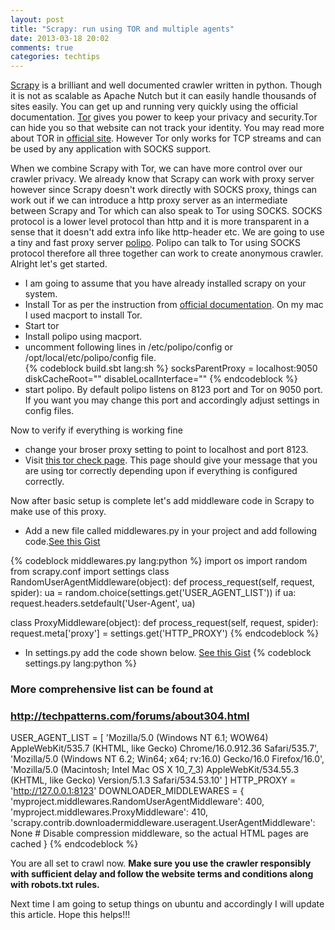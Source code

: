```yaml
---
layout: post
title: "Scrapy: run using TOR and multiple agents"
date: 2013-03-18 20:02
comments: true
categories: techtips
---
```

[Scrapy](http://scrapy.org) is a brilliant and well documented crawler written in python. Though it is not as scalable as Apache Nutch but it can easily handle thousands of sites easily. You can get up and running very quickly using the official documentation.
[Tor](https://www.torproject.org/) gives you power to keep your privacy and security.Tor can hide you so that website can not track your identity. You may read more about TOR in [official site](https://www.torproject.org/about/overview.html.en). However Tor only works for TCP streams and can be used by any application with SOCKS support.
<!-- more -->
When we combine Scrapy with Tor, we can have more control over our crawler privacy. We already know that Scrapy can work with proxy server however since Scrapy doesn't work directly with SOCKS proxy, things can work out if we can introduce a http proxy server as an intermediate between Scrapy and Tor which can also speak to Tor using SOCKS. SOCKS protocol is a lower level protocol than http and it is more transparent in a sense that it doesn't add extra info like http-header etc.  We are going to use a tiny and fast proxy server [polipo](http://www.pps.univ-paris-diderot.fr/~jch/software/polipo). Polipo can talk to Tor using SOCKS protocol therefore all three together can work to create anonymous crawler. 
Alright let's get started. 

+ I am going to assume that you have already installed scrapy on your system. 
+ Install Tor as per the instruction from [official documentation](https://www.torproject.org/docs/documentation.html.en). On my mac I used macport to install Tor.
+ Start tor
+ Install polipo using macport.
+ uncomment following lines in /etc/polipo/config or /opt/local/etc/polipo/config file. <br />
{% codeblock build.sbt lang:sh %}
socksParentProxy = localhost:9050
diskCacheRoot=""
disableLocalInterface="" 
{% endcodeblock %}
+ start polipo.
By default polipo listens on 8123 port and Tor on 9050 port. If you want you may change this port and accordingly adjust settings in config files.

Now to verify if everything is working fine
+ change your broser proxy setting to point to localhost and port 8123.
+ Visit [this tor check page](https://check.torproject.org). This page should give your message that you are using tor correctly depending upon if everything is configured correctly.

Now after basic setup is complete let's add middleware code in Scrapy to make use of this proxy.
+ Add a new file called middlewares.py in your project and add following code.[See this Gist](https://gist.github.com/pkmishra/5193452)

{% codeblock middlewares.py  lang:python %}
import os
import random
from scrapy.conf import settings
class RandomUserAgentMiddleware(object):
    def process_request(self, request, spider):
        ua  = random.choice(settings.get('USER_AGENT_LIST'))
        if ua:
            request.headers.setdefault('User-Agent', ua)
 
class ProxyMiddleware(object):
    def process_request(self, request, spider):
        request.meta['proxy'] = settings.get('HTTP_PROXY')
{% endcodeblock %}

+ In settings.py add the code shown below. [See this Gist](https://gist.github.com/pkmishra/5193452)
{% codeblock settings.py lang:python %}
### More comprehensive list can be found at 
### http://techpatterns.com/forums/about304.html
USER_AGENT_LIST = [
    'Mozilla/5.0 (Windows NT 6.1; WOW64) AppleWebKit/535.7 
         (KHTML, like Gecko) Chrome/16.0.912.36 Safari/535.7',
    'Mozilla/5.0 (Windows NT 6.2; Win64; x64; rv:16.0) 
       Gecko/16.0 Firefox/16.0',
    'Mozilla/5.0 (Macintosh; Intel Mac OS X 10_7_3) AppleWebKit/534.55.3 
       (KHTML, like Gecko) Version/5.1.3 Safari/534.53.10'
]
HTTP_PROXY = 'http://127.0.0.1:8123'
DOWNLOADER_MIDDLEWARES = {
     'myproject.middlewares.RandomUserAgentMiddleware': 400,
     'myproject.middlewares.ProxyMiddleware': 410,
     'scrapy.contrib.downloadermiddleware.useragent.UserAgentMiddleware': None
    # Disable compression middleware, so the actual HTML pages are cached
}
{% endcodeblock %}

You are all set to crawl now. 
<b>Make sure you use the crawler responsibly with sufficient delay and follow the website terms and conditions along with robots.txt rules.</b>

Next time I am going to setup things on ubuntu and accordingly I will update this article.
Hope this helps!!!